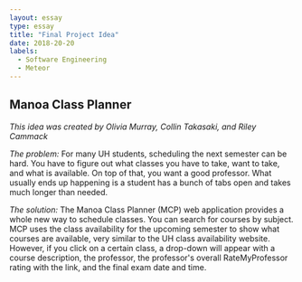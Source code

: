 ```yaml
---
layout: essay
type: essay
title: "Final Project Idea"
date: 2018-20-20
labels:
  - Software Engineering
  - Meteor
---
```

## Manoa Class Planner

*This idea was created by Olivia Murray, Collin Takasaki, and Riley Cammack*

*The problem:* For many UH students, scheduling the next semester can be hard. You have to figure out what classes you have to take, want to take, and what is available. On top of that, you want a good professor.  What usually ends up happening is a student has a bunch of tabs open and takes much longer than needed.

*The solution:* The Manoa Class Planner (MCP) web application provides a whole new way to schedule classes. You can search for courses by subject. MCP uses the class availability for the upcoming semester to show what courses are available, very similar to the UH class availability website. However, if you click on a certain class, a drop-down will appear with a course description, the professor, the professor's overall RateMyProfessor rating with the link, and the final exam date and time. 

